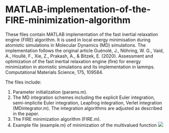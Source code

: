 # MATLAB-implementation-of-the-FIRE-minimization-algorithm

These files contain MATLAB implementation of the fast inertial relaxation engine (FIRE) algorithm. It is used in local energy minimisation during atomistic simulations in Molecular Dynamics (MD) simulations. The implementation follows the original article Guénolé, J., Nöhring, W. G., Vaid, A., Houllé, F., Xie, Z., Prakash, A., & Bitzek, E. (2020). Assessment and optimization of the fast inertial relaxation engine (fire) for energy minimization in atomistic simulations and its implementation in lammps. Computational Materials Science, 175, 109584.

The files include:
1. Parameter initialization (params.m).
2. The MD integration schemes including the explicit Euler integration, semi-implicite Euler integration, Leapfrog integration, Verlet integration (MDintegrator.m). The integration algorithms are adjusted as described in the paper.
3. The FIRE minimization algorithm (FIRE.m).
4. Example file (example.m) of minimization of the multivalued function <img src="https://render.githubusercontent.com/render/math?math=e^{x-2x^2-y^2}">
